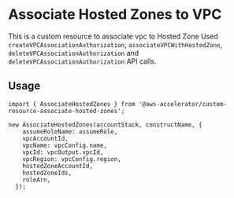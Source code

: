 # Associate Hosted Zones to VPC

This is a custom resource to associate vpc to Hosted Zone Used `createVPCAssociationAuthorization`, `associateVPCWithHostedZone`, `deleteVPCAssociationAuthorization` and `deleteVPCAssociationAuthorization` API calls.

## Usage

    import { AssociateHostedZones } from '@aws-accelerator/custom-resource-associate-hosted-zones';

    new AssociateHostedZones(accountStack, constructName, {
        assumeRoleName: assumeRole,
        vpcAccountId,
        vpcName: vpcConfig.name,
        vpcId: vpcOutput.vpcId,
        vpcRegion: vpcConfig.region,
        hostedZoneAccountId,
        hostedZoneIds,
        roleArn,
      });

